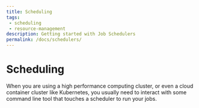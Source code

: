 ```yaml
---
title: Scheduling
tags: 
 - scheduling
 - resource-management
description: Getting started with Job Schedulers
permalink: /docs/schedulers/
---
```


# Scheduling

When you are using a high performance computing cluster, or even a cloud container
cluster like Kubernetes, you usually need to interact with some command line tool
that touches a scheduler to run your jobs.
